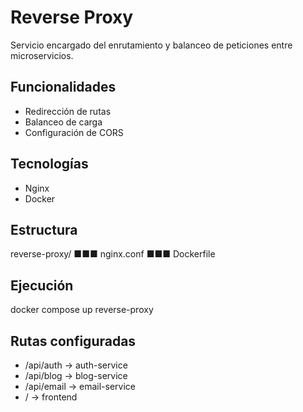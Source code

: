 # Reverse Proxy
Servicio encargado del enrutamiento y balanceo de peticiones entre microservicios.
## Funcionalidades
- Redirección de rutas
- Balanceo de carga
- Configuración de CORS
## Tecnologías
- Nginx
- Docker
## Estructura
reverse-proxy/
■■■ nginx.conf
■■■ Dockerfile
## Ejecución
docker compose up reverse-proxy
## Rutas configuradas
- /api/auth → auth-service
- /api/blog → blog-service
- /api/email → email-service
- / → frontend